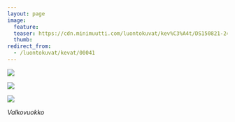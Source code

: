 ```yaml
---
layout: page
image:
  feature:
  teaser: https://cdn.minimuutti.com/luontokuvat/kev%C3%A4t/DS150821-245px.jpg
  thumb:
redirect_from:
  - /luontokuvat/kevat/00041
---
```


![](https://cdn.minimuutti.com/luontokuvat/kev%C3%A4t/DS15081-800px.jpg)

![](https://cdn.minimuutti.com/luontokuvat/kev%C3%A4t/DS15086-800px.jpg)

![](https://cdn.minimuutti.com/luontokuvat/kev%C3%A4t/DS15082-800px.jpg)

*Valkovuokko*
